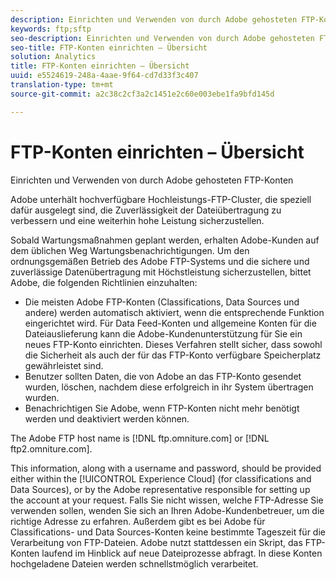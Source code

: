```yaml
---
description: Einrichten und Verwenden von durch Adobe gehosteten FTP-Konten.
keywords: ftp;sftp
seo-description: Einrichten und Verwenden von durch Adobe gehosteten FTP-Konten.
seo-title: FTP-Konten einrichten – Übersicht
solution: Analytics
title: FTP-Konten einrichten – Übersicht
uuid: e5524619-248a-4aae-9f64-cd7d33f3c407
translation-type: tm+mt
source-git-commit: a2c38c2cf3a2c1451e2c60e003ebe1fa9bfd145d

---
```



# FTP-Konten einrichten – Übersicht

Einrichten und Verwenden von durch Adobe gehosteten FTP-Konten

Adobe unterhält hochverfügbare Hochleistungs-FTP-Cluster, die speziell dafür ausgelegt sind, die Zuverlässigkeit der Dateiübertragung zu verbessern und eine weiterhin hohe Leistung sicherzustellen.

Sobald Wartungsmaßnahmen geplant werden, erhalten Adobe-Kunden auf dem üblichen Weg Wartungsbenachrichtigungen. Um den ordnungsgemäßen Betrieb des Adobe FTP-Systems und die sichere und zuverlässige Datenübertragung mit Höchstleistung sicherzustellen, bittet Adobe, die folgenden Richtlinien einzuhalten:

* Die meisten Adobe FTP-Konten (Classifications, Data Sources und andere) werden automatisch aktiviert, wenn die entsprechende Funktion eingerichtet wird. Für Data Feed-Konten und allgemeine Konten für die Dateiauslieferung kann die Adobe-Kundenunterstützung für Sie ein neues FTP-Konto einrichten. Dieses Verfahren stellt sicher, dass sowohl die Sicherheit als auch der für das FTP-Konto verfügbare Speicherplatz gewährleistet sind.
* Benutzer sollten Daten, die von Adobe an das FTP-Konto gesendet wurden, löschen, nachdem diese erfolgreich in ihr System übertragen wurden.
* Benachrichtigen Sie Adobe, wenn FTP-Konten nicht mehr benötigt werden und deaktiviert werden können.

The Adobe FTP host name is [!DNL ftp.omniture.com] or [!DNL ftp2.omniture.com].

This information, along with a username and password, should be provided either within the [!UICONTROL Experience Cloud] (for classifications and Data Sources), or by the Adobe representative responsible for setting up the account at your request. Falls Sie nicht wissen, welche FTP-Adresse Sie verwenden sollen, wenden Sie sich an Ihren Adobe-Kundenbetreuer, um die richtige Adresse zu erfahren. Außerdem gibt es bei Adobe für Classifications- und Data Sources-Konten keine bestimmte Tageszeit für die Verarbeitung von FTP-Dateien. Adobe nutzt stattdessen ein Skript, das FTP-Konten laufend im Hinblick auf neue Dateiprozesse abfragt. In diese Konten hochgeladene Dateien werden schnellstmöglich verarbeitet.
